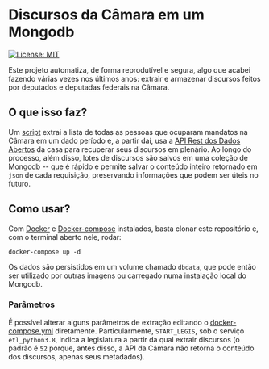 # Discursos da Câmara em um Mongodb
[![License: MIT](https://img.shields.io/badge/License-MIT-yellow.svg)](https://opensource.org/licenses/MIT)

Este projeto automatiza, de forma reprodutível e segura, algo que acabei fazendo várias vezes nos últimos anos: extrair e armazenar discursos feitos por deputados e deputadas federais na Câmara. 

## O que isso faz?

Um [script](src/speech_data.py) extrai a lista de  todas as pessoas que ocuparam mandatos na Câmara em um dado período e, a partir daí, usa a [API Rest dos Dados Abertos](https://dadosabertos.camara.leg.br/) da casa para recuperar seus discursos em plenário. Ao longo do processo, além disso, lotes de discursos são salvos em uma coleção de [Mongodb](https://www.mongodb.com/) -- que é rápido e permite salvar o conteúdo inteiro retornado em `json` de cada requisição, preservando informações que podem ser úteis no futuro.

## Como usar?

Com [Docker](https://docs.docker.com/get-docker/) e [Docker-compose](https://docs.docker.com/compose/install/) instalados, basta clonar este repositório e, com o terminal aberto nele, rodar:

`docker-compose up -d`

Os dados são persistidos em um volume chamado `dbdata`, que pode então ser utilizado por outras imagens ou carregado numa instalação local do Mongodb.

### Parâmetros

É possível alterar alguns parâmetros de extração editando o [docker-compose.yml](docker-compose.yml) diretamente. Particularmente, `START_LEGIS`, sob o serviço `etl_python3.8`, indica a legislatura a partir da qual extrair discursos (o padrão é `52` porque, antes disso, a API da Câmara não retorna o conteúdo dos discursos, apenas seus metadados).

